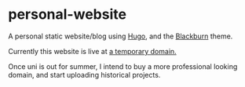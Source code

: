 # personal-website

A personal static website/blog using [Hugo](https://gohugo.io/), and the 
[Blackburn](https://themes.gohugo.io/blackburn/) theme.

Currently this website is live at [a temporary 
domain.](https://stormfly.electricdragon.net/)

Once uni is out for summer, I intend to buy a more professional looking domain, and 
start uploading historical projects.
